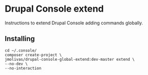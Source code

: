 # Drupal Console extend

Instructions to extend Drupal Console adding commands globally.

## Installing
```
cd ~/.console/
composer create-project \
jmolivas/drupal-console-global-extend:dev-master extend \
--no-dev \
--no-interaction
```
